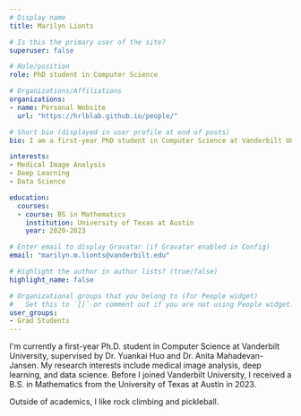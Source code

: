 ```yaml
---
# Display name
title: Marilyn Lionts

# Is this the primary user of the site?
superuser: false

# Role/position
role: PhD student in Computer Science 

# Organizations/Affiliations
organizations:
- name: Personal Website
  url: "https://hrlblab.github.io/people/"

# Short bio (displayed in user profile at end of posts)
bio: I am a first-year PhD student in Computer Science at Vanderbilt University, starting in Fall 2023. 

interests:
- Medical Image Analysis
- Deep Learning
- Data Science

education:
  courses:
  - course: BS in Mathematics
    institution: University of Texas at Austin
    year: 2020-2023

# Enter email to display Gravatar (if Gravatar enabled in Config)
email: "marilyn.m.lionts@vanderbilt.edu"

# Highlight the author in author lists? (true/false)
highlight_name: false

# Organizational groups that you belong to (for People widget)
#   Set this to `[]` or comment out if you are not using People widget.
user_groups:
- Grad Students
---
```


I'm currently a first-year Ph.D. student in Computer Science at Vanderbilt University, supervised by Dr. Yuankai Huo and Dr. Anita Mahadevan-Jansen. My research interests include medical image analysis, deep learning, and data science. Before I joined Vanderbilt University, I received a B.S. in Mathematics from the University of Texas at Austin in 2023.
 
Outside of academics, I like rock climbing and pickleball.
